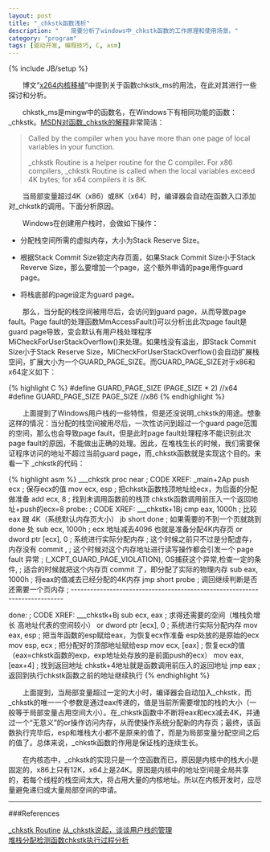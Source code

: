 ```yaml
---
layout: post
title: "_chkstk函数浅析"
description: "　　简要分析了windows中_chkstk函数的工作原理和使用场景。"
category: "program"
tags: [驱动开发, 编程技巧, C, asm]
---
```

{% include JB/setup %}

　　博文“[x264内核移植](http://cration.rcstech.org/program/2014/01/06/x264-migrate-to-kernel/)”中提到关于函数chkstk_ms的用法，在此对其进行一些探讨和分析。

　　chkstk_ms是mingw中的函数名，在Windows下有相同功能的函数：_chkstk。[MSDN对函数_chkstk的解释](http://msdn.microsoft.com/en-us/library/ms648426(v=vs.85).aspx)非常简洁：

>    Called by the compiler when you have more than one page of local variables in your function.
>
>    _chkstk Routine is a helper routine for the C compiler. For x86 compilers, _chkstk Routine is called when the local variables exceed 4K bytes; for x64 compilers it is 8K.

　　当局部变量超过4K（x86）或8K（x64）时，编译器会自动在函数入口添加对_chkstk的调用。下面分析原因。

　　Windows在创建用户栈时，会做如下操作：

* 分配栈空间所需的虚拟内存，大小为Stack Reserve Size。

* 根据Stack Commit Size锁定内存页面，如果Stack Commit Size小于Stack Reverve Size，那么要增加一个page，这个额外申请的page用作guard page。

* 将栈底部的page设定为guard page。

　　那么，当分配的栈空间被用尽后，会访问到guard page，从而导致page fault。Page fault的处理函数MmAccessFault()可以分析出此次page fault是guard page导致，变会默认有用户栈处理程序MiCheckForUserStackOverflow()来处理。如果栈没有溢出，即Stack Commit Size小于Stack Reserve Size，MiCheckForUserStackOverflow()会自动扩展栈空间，扩展大小为一个GUARD_PAGE_SIZE。而GUARD_PAGE_SIZE对于x86和x64定义如下：

{% highlight C %}
#define GUARD_PAGE_SIZE (PAGE_SIZE * 2)     //x64
#define GUARD_PAGE_SIZE PAGE_SIZE           //x86
{% endhighlight %}

　　上面提到了Windows用户栈的一些特性，但是还没说明_chkstk的用途。想象这样的情况：当分配的栈空间被用尽后，一次性访问到超过一个guard page范围的空间，那么也会导致page fault，但是此时page fault处理程序不能识别此次page fault的原因，不能做出正确的处理。因此，在堆栈生长的时候，我们需要保证程序访问的地址不超过当前guard page，而_chkstk函数就是实现这个目的。来看一下 _chkstk的代码：

{% highlight asm %}
___chkstk       proc near                    ; CODE XREF: _main+2Ap
                push    ecx                  ; 保存ecx的值
                mov     ecx, esp             ; 把chkstk函数栈顶地址给ecx，为后面的分配做准备
                add     ecx, 8               ; 找到未调用函数前的栈顶 chkstk函数调用前压入一个返回地址+push的ecx=8
probe:                                       ; CODE XREF: ___chkstk+1Bj
                cmp     eax, 1000h           ; 比较 eax 跟 4K（系统默认内存页大小）
                jb      short done           ; 如果需要的不到一个页就跳到 done 处
                sub     ecx, 1000h           ; ecx 地址减去4096 也就是准备分配4K内存页
                or      dword ptr [ecx], 0   ; 系统进行实际分配内存
                                             ; 这个时候之前只不过是分配虚存，内存没有 commit ,
                                             ; 这个时候对这个内存地址进行读写操作都会引发一个 page fault 异常
                                             ; (_XCPT_GUARD_PAGE_VIOLATION), OS捕获这个异常,检查一定的条件,
                                             ; 适合的时候就把这个内存页 commit 了，即分配了实际的物理内存
                sub     eax, 1000h           ; 将eax的值减去已经分配的4K内存
                jmp     short probe          ; 调回继续判断是否还需要一个页内存
; ---------------------------------------------------------------------------

done:                                        ; CODE XREF: ___chkstk+Bj
                sub     ecx, eax             ; 求得还需要的空间（堆栈负增长 高地址代表的空间较小）
                or      dword ptr [ecx], 0   ; 系统进行实际分配内存
                mov     eax, esp             ; 把当年函数的esp赋给eax，为恢复ecx作准备 esp处放的是原始的ecx
                mov     esp, ecx             ; 把分配好的顶部地址赋给esp
                mov     ecx, [eax]           ; 恢复ecx的值（eax=chkstk函数的exp，exp地址处存放的是前面push的ecx）
                mov     eax, [eax+4]         ; 找到返回地址 chkstk+4地址就是函数调用前压入的返回地址
                jmp     eax                  ; 返回到执行chkstk函数之前的地址继续执行
{% endhighlight %}

　　上面提到，当局部变量超过一定的大小时，编译器会自动加入_chkstk，而_chkstk的唯一一个参数是通过eax传递的，值是当前所需要增加的栈的大小（一般等于局部变量占用空间大小）。在_chkstk函数中不断将eax和ecx减去4K，并通过一个“无意义”的or操作访问内存，从而使操作系统分配新的内存页；最终，该函数执行完毕后，esp和堆栈大小都不是原来的值了，而是为局部变量分配空间之后的值了。总体来说，_chkstk函数的作用是保证栈的连续生长。

　　在内核态中，_chkstk的实现只是一个空函数而已，原因是内核中的栈大小是固定的，x86上只有12K，x64上是24K。原因是内核中的地址空间是全局共享的，若每个线程的栈空间太大，将占用大量的内核地址。所以在内核开发时，应尽量避免递归或大量局部空间的申请。

-----------------------------------------------------------------

###References

[_chkstk Routine](http://msdn.microsoft.com/en-us/library/ms648426(v=vs.85).aspx)  
[从_chkstk说起，谈谈用户栈的管理](http://blog.dynox.cn/?p=1044)  
[堆栈分配检测函数chkstk执行过程分析](http://bbs.pediy.com/showthread.php?t=147689)
